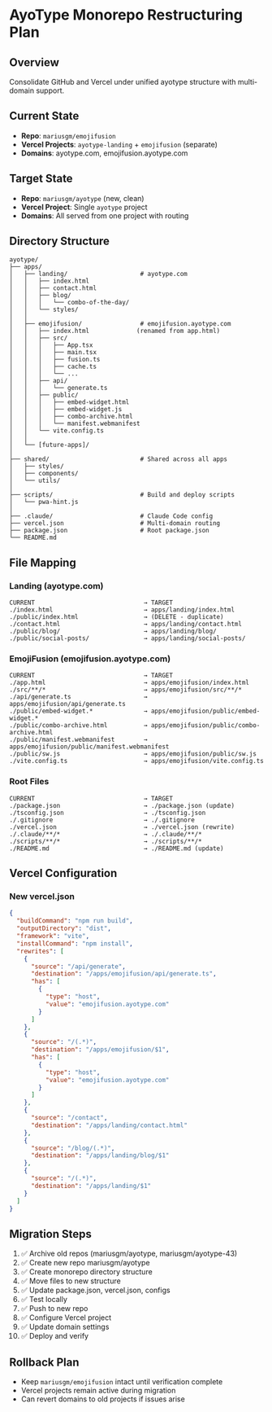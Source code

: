 # AyoType Monorepo Restructuring Plan

## Overview
Consolidate GitHub and Vercel under unified ayotype structure with multi-domain support.

## Current State
- **Repo**: `mariusgm/emojifusion`
- **Vercel Projects**: `ayotype-landing` + `emojifusion` (separate)
- **Domains**: ayotype.com, emojifusion.ayotype.com

## Target State
- **Repo**: `mariusgm/ayotype` (new, clean)
- **Vercel Project**: Single `ayotype` project
- **Domains**: All served from one project with routing

## Directory Structure

```
ayotype/
├── apps/
│   ├── landing/                    # ayotype.com
│   │   ├── index.html
│   │   ├── contact.html
│   │   ├── blog/
│   │   │   └── combo-of-the-day/
│   │   └── styles/
│   │
│   ├── emojifusion/                # emojifusion.ayotype.com
│   │   ├── index.html             (renamed from app.html)
│   │   ├── src/
│   │   │   ├── App.tsx
│   │   │   ├── main.tsx
│   │   │   ├── fusion.ts
│   │   │   ├── cache.ts
│   │   │   └── ...
│   │   ├── api/
│   │   │   └── generate.ts
│   │   ├── public/
│   │   │   ├── embed-widget.html
│   │   │   ├── embed-widget.js
│   │   │   ├── combo-archive.html
│   │   │   └── manifest.webmanifest
│   │   └── vite.config.ts
│   │
│   └── [future-apps]/
│
├── shared/                         # Shared across all apps
│   ├── styles/
│   ├── components/
│   └── utils/
│
├── scripts/                        # Build and deploy scripts
│   └── pwa-hint.js
│
├── .claude/                        # Claude Code config
├── vercel.json                     # Multi-domain routing
├── package.json                    # Root package.json
└── README.md
```

## File Mapping

### Landing (ayotype.com)
```
CURRENT                              → TARGET
./index.html                         → apps/landing/index.html
./public/index.html                  → (DELETE - duplicate)
./contact.html                       → apps/landing/contact.html
./public/blog/                       → apps/landing/blog/
./public/social-posts/               → apps/landing/social-posts/
```

### EmojiFusion (emojifusion.ayotype.com)
```
CURRENT                              → TARGET
./app.html                           → apps/emojifusion/index.html
./src/**/*                           → apps/emojifusion/src/**/*
./api/generate.ts                    → apps/emojifusion/api/generate.ts
./public/embed-widget.*              → apps/emojifusion/public/embed-widget.*
./public/combo-archive.html          → apps/emojifusion/public/combo-archive.html
./public/manifest.webmanifest        → apps/emojifusion/public/manifest.webmanifest
./public/sw.js                       → apps/emojifusion/public/sw.js
./vite.config.ts                     → apps/emojifusion/vite.config.ts
```

### Root Files
```
CURRENT                              → TARGET
./package.json                       → ./package.json (update)
./tsconfig.json                      → ./tsconfig.json
./.gitignore                         → ./.gitignore
./vercel.json                        → ./vercel.json (rewrite)
./.claude/**/*                       → ./.claude/**/*
./scripts/**/*                       → ./scripts/**/*
./README.md                          → ./README.md (update)
```

## Vercel Configuration

### New vercel.json
```json
{
  "buildCommand": "npm run build",
  "outputDirectory": "dist",
  "framework": "vite",
  "installCommand": "npm install",
  "rewrites": [
    {
      "source": "/api/generate",
      "destination": "/apps/emojifusion/api/generate.ts",
      "has": [
        {
          "type": "host",
          "value": "emojifusion.ayotype.com"
        }
      ]
    },
    {
      "source": "/(.*)",
      "destination": "/apps/emojifusion/$1",
      "has": [
        {
          "type": "host",
          "value": "emojifusion.ayotype.com"
        }
      ]
    },
    {
      "source": "/contact",
      "destination": "/apps/landing/contact.html"
    },
    {
      "source": "/blog/(.*)",
      "destination": "/apps/landing/blog/$1"
    },
    {
      "source": "/(.*)",
      "destination": "/apps/landing/$1"
    }
  ]
}
```

## Migration Steps

1. ✅ Archive old repos (mariusgm/ayotype, mariusgm/ayotype-43)
2. ✅ Create new repo mariusgm/ayotype
3. ✅ Create monorepo directory structure
4. ✅ Move files to new structure
5. ✅ Update package.json, vercel.json, configs
6. ✅ Test locally
7. ✅ Push to new repo
8. ✅ Configure Vercel project
9. ✅ Update domain settings
10. ✅ Deploy and verify

## Rollback Plan

- Keep `mariusgm/emojifusion` intact until verification complete
- Vercel projects remain active during migration
- Can revert domains to old projects if issues arise
